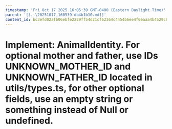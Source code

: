 ```yaml
---
timestamp: 'Fri Oct 17 2025 16:05:39 GMT-0400 (Eastern Daylight Time)'
parent: '[[..\20251017_160539.db4b1b10.md]]'
content_id: bc3efd02afb06ebfe2229ff54d21cf62364c4454b6ee4f0eaaa4b4529cb375fa
---
```


# Implement: AnimalIdentity. For optional mother and father, use IDs UNKNOWN\_MOTHER\_ID and UNKNOWN\_FATHER\_ID located in utils/types.ts, for other optional fields, use an empty string or something instead of Null or undefined.
